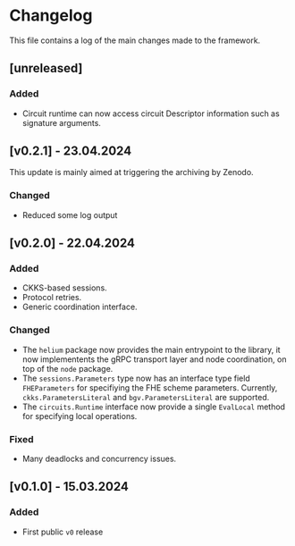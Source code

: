 # Changelog

This file contains a log of the main changes made to the framework. 
## [unreleased] 

### Added
- Circuit runtime can now access circuit Descriptor information such as signature arguments.

## [v0.2.1] - 23.04.2024 
This update is mainly aimed at triggering the archiving by Zenodo.

### Changed
- Reduced some log output

## [v0.2.0] - 22.04.2024 

### Added
- CKKS-based sessions.
- Protocol retries.
- Generic coordination interface.

### Changed
- The `helium` package now provides the main entrypoint to the library, it now implementents the gRPC transport layer and node coordination, on top of the `node` package. 
- The `sessions.Parameters` type now has an interface type field `FHEParameters` for specifiying the FHE scheme parameters. Currently,
`ckks.ParametersLiteral` and `bgv.ParametersLiteral` are supported.
- The `circuits.Runtime` interface now provide a single `EvalLocal` method for specifying local operations.

### Fixed 
- Many deadlocks and concurrency issues.

## [v0.1.0] - 15.03.2024
### Added
- First public `v0` release
